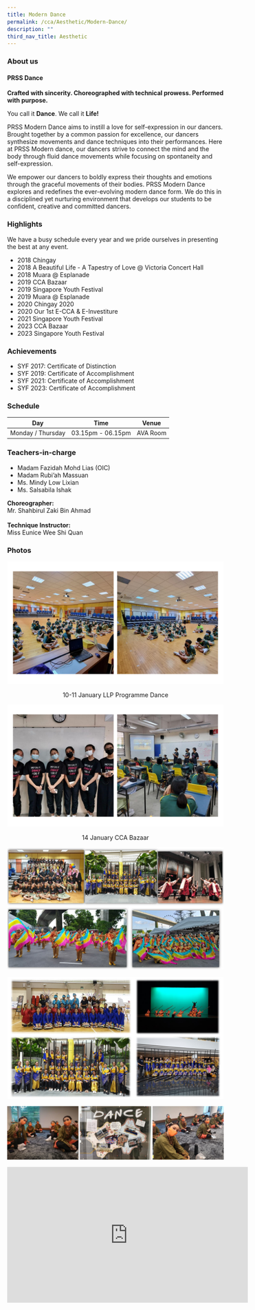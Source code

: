 ```yaml
---
title: Modern Dance
permalink: /cca/Aesthetic/Modern-Dance/
description: ""
third_nav_title: Aesthetic
---
```

### About us

#### PRSS Dance

**Crafted with sincerity. Choreographed with technical prowess. Performed with purpose.**

You call it **Dance**. We call it **Life!**

PRSS Modern Dance aims to instill a love for self-expression in our dancers. Brought together by a common passion for excellence, our dancers synthesize movements and dance techniques into their performances. Here at PRSS Modern dance, our dancers strive to connect the mind and the body through fluid dance movements while focusing on spontaneity and self-expression.

We empower our dancers to boldly express their thoughts and emotions through the graceful movements of their bodies. PRSS Modern Dance explores and redefines the ever-evolving modern dance form. We do this in a disciplined yet nurturing environment that develops our students to be confident, creative and committed dancers.

### Highlights

We have a busy schedule every year and we pride ourselves in presenting the best at any event.

* 2018 Chingay
* 2018 A Beautiful Life - A Tapestry of Love @ Victoria Concert Hall
* 2018 Muara @ Esplanade
* 2019 CCA Bazaar
* 2019 Singapore Youth Festival
* 2019 Muara @ Esplanade
* 2020 Chingay 2020
* 2020 Our 1st E-CCA &amp; E-Investiture  
* 2021 Singapore Youth Festival  
* 2023 CCA Bazaar 
* 2023 Singapore Youth Festival

### Achievements

* SYF 2017: Certificate of Distinction  
* SYF 2019: Certificate of Accomplishment
* SYF 2021: Certificate of Accomplishment  
* SYF 2023: Certificate of Accomplishment  

### Schedule

| Day | Time | Venue |
| --- | --- | --- |
| Monday / Thursday | 03.15pm - 06.15pm | AVA Room |

### Teachers-in-charge

* Madam Fazidah Mohd Lias (OIC)
* Madam Rubi’ah Massuan
* Ms. Mindy Low Lixian
* Ms. Salsabila Ishak

**Choreographer:**<br>Mr. Shahbirul Zaki Bin Ahmad<br><br>
**Technique Instructor:**<br>
Miss Eunice Wee Shi Quan  

### Photos

![](/images/Dance.png)

<center>10-11 January LLP Programme Dance</center>

![](/images/Dance%201.png)

<center>14 January CCA Bazaar</center>

![](/images/Dance%20Photo%201.jpeg)

![](/images/Dance%20Photo%202.jpeg)

![](/images/Dance%20Photo%203.png)

<iframe width="560" height="315" src="https://www.youtube.com/embed/BLsSi5YnuY8" title="YouTube video player" frameborder="0" allow="accelerometer; autoplay; clipboard-write; encrypted-media; gyroscope; picture-in-picture" allowfullscreen=""></iframe>